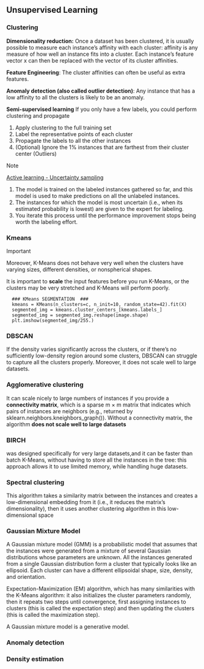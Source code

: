 ## Unsupervised Learning

### Clustering
**Dimensionality reduction:** Once a dataset has been clustered, it is usually possible to measure each instance’s affinity with each cluster: affinity is any measure of how well an instance fits into a cluster. Each instance’s feature vector x can then be replaced with the vector of its cluster affinities.

**Feature Engineering**: The cluster affinities can often be useful as extra features.

**Anomaly detection (also called outlier detection)**: Any instance that has a low affinity to all the clusters is likely to be an anomaly.

**Semi-supervised learning**
If you only have a few labels, you could perform clustering and propagate
1) Apply clustering to the full training set
2) Label the representative points of each cluster
3) Propagate the labels to all the other instances
4) (Optional) Ignore the 1% instances that are farthest from their cluster center (Outliers)

>[!NOTE]
> <ins> Active learning - Uncertainty sampling </ins>
> 1. The model is trained on the labeled instances gathered so far, and this model is used to make predictions on all the unlabeled
instances.
> 2. The instances for which the model is most uncertain (i.e., when its
estimated probability is lowest) are given to the expert for labeling.
> 3. You iterate this process until the performance improvement stops
being worth the labeling effort.

### Kmeans
> [!IMPORTANT]
> Moreover, K-Means does not behave very well when the clusters have varying sizes, different densities, or nonspherical
shapes.
>
>  It is important to **scale** the input features before you run K-Means, or the clusters may
be very stretched and K-Means will perform poorly.
```
  ### KMeans SEGMENTATION  ###
  kmeans = KMeans(n_clusters=c, n_init=10, random_state=42).fit(X)
  segmented_img = kmeans.cluster_centers_[kmeans.labels_]
  segmented_img = segmented_img.reshape(image.shape)
  plt.imshow(segmented_img/255.)
```
### DBSCAN
If the density varies significantly across the clusters, or if there’s no sufficiently low-density region around some clusters, 
DBSCAN can struggle to capture all the clusters properly. Moreover, it does not scale well to large datasets.

### Agglomerative clustering
It can scale nicely to large numbers of instances if you provide a **connectivity matrix**, which is a
sparse m × m matrix that indicates which pairs of instances are neighbors (e.g., returned by
sklearn.neighbors.kneighbors_graph()). Without a connectivity matrix, the algorithm **does not scale well to large datasets**

### BIRCH
was designed specifically for very large datasets,and it can be faster than batch K-Means, without having to store all the instances in the
tree: this approach allows it to use limited memory, while handling huge datasets.

### Spectral clustering 
This algorithm takes a similarity matrix between the instances and creates a low-dimensional embedding from it (i.e., it reduces the
matrix’s dimensionality), then it uses another clustering algorithm in this low-dimensional space

### Gaussian Mixture Model
A Gaussian mixture model (GMM) is a probabilistic model that assumes that the instances were generated from a mixture of several Gaussian
distributions whose parameters are unknown. All the instances generated from a single Gaussian distribution form a cluster that typically looks like
an ellipsoid. Each cluster can have a different ellipsoidal shape, size, density, and orientation.

Expectation-Maximization (EM) algorithm, which has many similarities with the K-Means algorithm: it also initializes the cluster
parameters randomly, then it repeats two steps until convergence, first assigning instances to clusters (this is called the expectation step) and then
updating the clusters (this is called the maximization step).

A Gaussian mixture model is a generative model.



### Anomaly detection

### Density estimation
